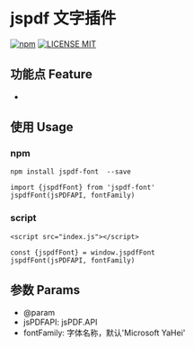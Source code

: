 # jspdf 文字插件

[![npm](https://img.shields.io/npm/v/jspdf-font.svg)](https://www.npmjs.com/package/jspdf-font) 
[![LICENSE MIT](https://img.shields.io/npm/l/jspdf-font.svg)](https://www.npmjs.com/package/jspdf-font)

## 功能点 Feature
* 

## 使用 Usage

### npm
```
npm install jspdf-font  --save

import {jspdfFont} from 'jspdf-font'
jspdfFont(jsPDFAPI, fontFamily)
```

### script
```
<script src="index.js"></script>

const {jspdfFont} = window.jspdfFont
jspdfFont(jsPDFAPI, fontFamily)
```

## 参数 Params
* @param 
* jsPDFAPI: jsPDF.API
* fontFamily: 字体名称，默认'Microsoft YaHei'
